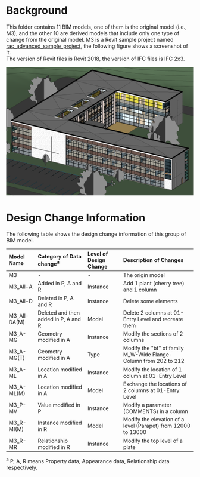 # Background  
This folder contains 11 BIM models, one of them is the original model (i.e., M3), and the other 10 are derived models that include only one type of change from the original model. M3 is a Revit sample project named [rac_advanced_sample_project](http://www.autodesk.com/revit-rac-advanced-sample-project-2018-enu), the following figure shows a screenshot of it.  
The version of Revit files is Revit 2018, the version of IFC files is IFC 2x3.  

![image](https://github.com/Zhou-Yucheng/Design-Change-BIM-Models/blob/master/images/M3-screenshot.png)

# Design Change Information
The following table shows the design change information of this group of BIM model.  

|Model Name|Category of Data change<sup>a</sup>|Level of Design Change|Description of Changes|
|:--|:--|:--|:--|
|M3|-|-|The origin model|
|M3_All-A|Added in P, A and R|Instance|Add 1 plant (cherry tree) and 1 column|
|M3_All-D|Deleted in P, A and R|Instance|Delete some elements|
|M3_All-DA(M)|Deleted and then added in P, A and R|Model|Delete 2 columns at 01-Entry Level and recreate them|
|M3_A-MG|Geometry modified in A|Instance|Modify the sections of 2 columns|
|M3_A-MG(T)|Geometry modified in A|Type|Modify the "bf" of family M_W-Wide Flange-Column from 202 to 212|
|M3_A-ML|Location modified in A|Instance|Modify the location of 1 column at 01-Entry Level|
|M3_A-ML(M)|Location modified in A|Model|Exchange the locations of 2 columns at 01-Entry Level|
|M3_P-MV|Value modified in P|Instance|Modify a parameter (COMMENTS) in a column|
|M3_R-MI(M)|Instance modified in R|Model|Modify the elevation of a level (Parapet) from 12000 to 13000|
|M3_R-MR|Relationship modified in R|Instance|Modify the top level of a plate|

<sup>a</sup> P, A, R means Property data, Appearance data, Relationship data respectively.   
